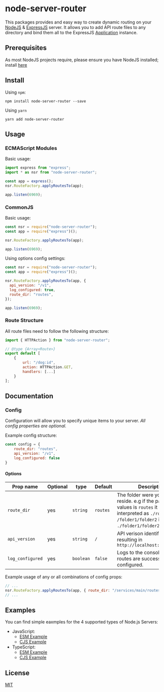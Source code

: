 # node-server-router

This packages provides and easy way to create dynamic routing on your [NodeJS](https://nodejs.org/en/) & [ExpressJS](https://expressjs.com/) server. It allows you to add API route files to any directory and bind them all to the ExpressJS [Application](https://expressjs.com/en/api.html#app) instance.

## Prerequisites

As most NodeJS projects require, please ensure you have NodeJS installed; install [here](https://nodejs.org/en/download/)

## Install

Using `npm`:

```shell
npm install node-server-router --save
```

Using `yarn`

```shell
yarn add node-server-router
```

## Usage

### ECMAScript Modules

Basic usage:

```javascript
import express from "express";
import * as nsr from "node-server-router";

const app = express();
nsr.RouteFactory.applyRoutesTo(app);

app.listen(6969);
```

### CommonJS

Basic usage:

```javascript
const nsr = require("node-server-router");
const app = require("express")();

nsr.RouteFactory.applyRoutesTo(app);

app.listen(6969);
```

Using options config settings:

```javascript
const nsr = require("node-server-router");
const app = require("express")();

nsr.RouteFactory.applyRoutesTo(app, {
  api_version: "/v1",
  log_configured: true,
  route_dir: "routes",
});

app.listen(6969);
```

### Route Structure

All route files need to follow the following structure:

```javascript
import { HTTPAction } from "node-server-router";

// @type {Array<Route>}
export default [
    {
        url: "/dog:id",
        action: HTTPAction.GET,
        handlers: [...]
    }
];
```

## Documentation

### Config

Configuration will allow you to specify unique items to your server. _All config properties are optional._

Example config structure:

```javascript
const config = {
    route_dir: "routes",
    api_version: "/v1",
    log_configured: false
}
```

#### Options

| Prop name | Optional | type | Default | Description |
| --------- | -------- | ---- |------- |----------- |
| `route_dir` | yes | `string` | `routes` | The folder were your routes reside. e.g if the passed values is `routes` it will be interpreted as `./routes`; `/folder1/folder2` is `./folder1/folder2`. |
| `api_version` | yes | `string` | `/` | API verison identifier. e.g '/v1' resulting in `http://localhost:6969/v1/...` |
| `log_configured` | yes | `boolean` | `false` | Logs to the console when routes are successfully configured. |

Example usage of any or all combinations of config props:

```javascript
// ...
nsr.RouteFactory.applyRoutesTo(app, { route_dir: "/services/main/routes" });
// ...
```

## Examples

You can find simple eaxmples for the 4 supported types of Node.js Servers:

- JavaScript:
  - [ESM Example](https://github.com/CarterCobb/node-server-router/tree/main/examples/esm/JavaScript)
  - [CJS Example](https://github.com/CarterCobb/node-server-router/tree/main/examples/cjs/JavaScript)
- TypeScript:
  - [ESM Example](https://github.com/CarterCobb/node-server-router/blob/main/LICENSE)
  - [CJS Example](https://github.com/CarterCobb/node-server-router/blob/main/LICENSE)

## License

[MIT](https://github.com/CarterCobb/node-server-router/blob/main/LICENSE)
